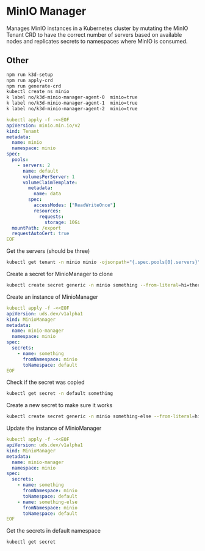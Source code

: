 # MinIO Manager

Manages MinIO instances in a Kubernetes cluster by mutating the MinIO Tenant CRD to have the correct number of servers based on available nodes and replicates secrets to namespaces where MinIO is consumed.



## Other

```bash
npm run k3d-setup   
npm run apply-crd   
npm run generate-crd
kubectl create ns minio
k label no/k3d-minio-manager-agent-0  minio=true
k label no/k3d-minio-manager-agent-1  minio=true
k label no/k3d-minio-manager-agent-2  minio=true
```


```yaml
kubectl apply -f -<<EOF
apiVersion: minio.min.io/v2
kind: Tenant
metadata:
  name: minio
  namespace: minio
spec:
  pools:
    - servers: 2
      name: default
      volumesPerServer: 1
      volumeClaimTemplate:
        metadata:
          name: data
        spec:
          accessModes: ["ReadWriteOnce"]
          resources:
            requests:
              storage: 10Gi
  mountPath: /export
  requestAutoCert: true
EOF
```

Get the servers (should be three)

```bash
kubectl get tenant -n minio minio -ojsonpath="{.spec.pools[0].servers}"
```

Create a secret for MinioManager to clone

```bash
kubectl create secret generic -n minio something --from-literal=hi=there
```

Create an instance of MinioManager

```yaml
kubectl apply -f -<<EOF
apiVersion: uds.dev/v1alpha1
kind: MinioManager
metadata:
  name: minio-manager
  namespace: minio
spec:
  secrets:
    - name: something
      fromNamespace: minio
      toNamespace: default
EOF
```

Check if the secret was copied

```bash
kubectl get secret -n default something
```

Create a new secret to make sure it works

```bash
kubectl create secret generic -n minio something-else --from-literal=hi=there
```

Update the instance of MinioManager

```yaml
kubectl apply -f -<<EOF
apiVersion: uds.dev/v1alpha1
kind: MinioManager
metadata:
  name: minio-manager
  namespace: minio
spec:
  secrets:
    - name: something
      fromNamespace: minio
      toNamespace: default
    - name: something-else
      fromNamespace: minio
      toNamespace: default
EOF
```

Get the secrets in default namespace

```bash
kubectl get secret 
```
